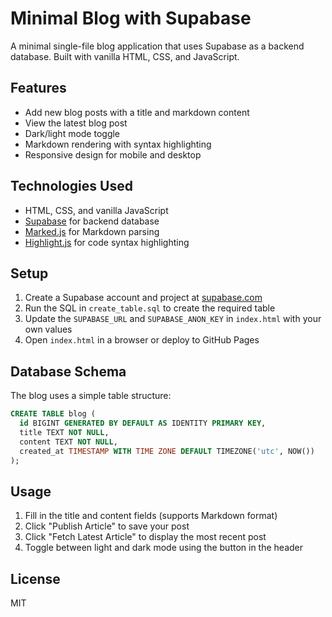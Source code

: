# Minimal Blog with Supabase

A minimal single-file blog application that uses Supabase as a backend database. Built with vanilla HTML, CSS, and JavaScript.

## Features

- Add new blog posts with a title and markdown content
- View the latest blog post
- Dark/light mode toggle
- Markdown rendering with syntax highlighting
- Responsive design for mobile and desktop

## Technologies Used

- HTML, CSS, and vanilla JavaScript
- [Supabase](https://supabase.com/) for backend database
- [Marked.js](https://marked.js.org/) for Markdown parsing
- [Highlight.js](https://highlightjs.org/) for code syntax highlighting

## Setup

1. Create a Supabase account and project at [supabase.com](https://supabase.com)
2. Run the SQL in `create_table.sql` to create the required table
3. Update the `SUPABASE_URL` and `SUPABASE_ANON_KEY` in `index.html` with your own values
4. Open `index.html` in a browser or deploy to GitHub Pages

## Database Schema

The blog uses a simple table structure:

```sql
CREATE TABLE blog (
  id BIGINT GENERATED BY DEFAULT AS IDENTITY PRIMARY KEY,
  title TEXT NOT NULL,
  content TEXT NOT NULL,
  created_at TIMESTAMP WITH TIME ZONE DEFAULT TIMEZONE('utc', NOW())
);
```

## Usage

1. Fill in the title and content fields (supports Markdown format)
2. Click "Publish Article" to save your post
3. Click "Fetch Latest Article" to display the most recent post
4. Toggle between light and dark mode using the button in the header

## License

MIT 